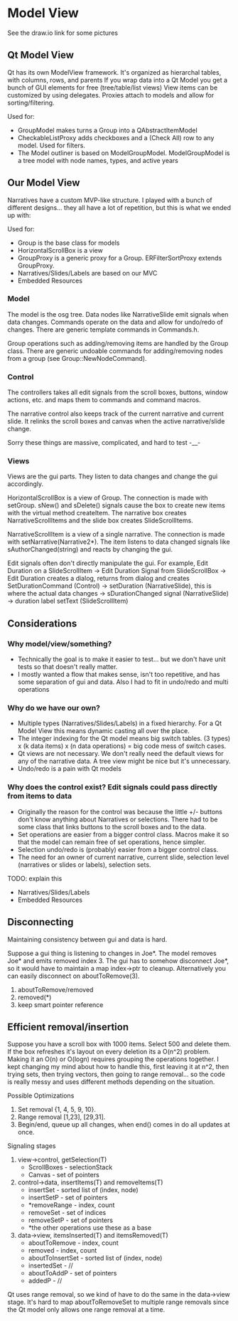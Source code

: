 
# Model View

See the draw.io link for some pictures

## Qt Model View

Qt has its own ModelView framework.
It's organized as hierarchal tables, with columns, rows, and parents
If you wrap data into a Qt Model you get a bunch of GUI elements for free (tree/table/list views)
View items can be customized by using delegates.
Proxies attach to models and allow for sorting/filtering.

Used for:
- GroupModel makes turns a Group into a QAbstractItemModel
- CheckableListProxy adds checkboxes and a (Check All) row to any model. Used for filters.
- The Model outliner is based on ModelGroupModel. ModelGroupModel is a tree model with node names, types, and active years

## Our Model View

Narratives have a custom MVP-like structure. I played with a bunch of different designs... they all have a lot of repetition, but this is what we ended up with:

Used for:
- Group is the base class for models
- HorizontalScrollBox is a view
- GroupProxy is a generic proxy for a Group. ERFilterSortProxy extends GroupProxy.
- Narratives/Slides/Labels are based on our MVC
- Embedded Resources

### Model

The model is the osg tree. Data nodes like NarrativeSlide emit signals when data changes. Commands operate on the data and allow for undo/redo of changes. There are generic template commands in Commands.h.

Group operations such as adding/removing items are handled by the Group class. There are generic undoable commands for adding/removing nodes from a group (see Group::NewNodeCommand<T>).

### Control

The controllers takes all edit signals from the scroll boxes, buttons, window actions, etc. and maps them to commands and command macros.

The narrative control also keeps track of the current narrative and current slide. It relinks the scroll boxes and canvas when the active narrative/slide change.

Sorry these things are massive, complicated, and hard to test -__-

### Views

Views are the gui parts. They listen to data changes and change the gui accordingly.

HorizontalScrollBox is a view of Group. The connection is made with setGroup. sNew() and sDelete() signals cause the box to create new items with the virtual method createItem. The narrative box creates NarrativeScrollItems and the slide box creates SlideScrollItems.

NarrativeScrollItem is a view of a single narrative. The connection is made with setNarrative(Narrative2*). The item listens to data changed signals like sAuthorChanged(string) and reacts by changing the gui.

Edit signals often don't directly manipulate the gui. For example, Edit Duration on a SlideScrollItem -> Edit Duration Signal from SlideScrollBox -> Edit Duration creates a dialog, returns from dialog and creates SetDurationCommand (Control) -> setDuration (NarrativeSlide), this is where the actual data changes -> sDurationChanged signal (NarrativeSlide) -> duration label setText (SlideScrollItem)


## Considerations

### Why model/view/something?

- Technically the goal is to make it easier to test... but we don't have unit tests so that doesn't really matter.
- I mostly wanted a flow that makes sense, isn't too repetitive, and has some separation of gui and data. Also I had to fit in undo/redo and multi operations

### Why do we have our own?

- Multiple types (Narratives/Slides/Labels) in a fixed hierarchy. For a Qt Model View this means dynamic casting all over the place.
- The integer indexing for the Qt model means big switch tables. (3 types) x (k data items) x (n data operations) = big code mess of switch cases.
- Qt views are not necessary. We don't really need the default views for any of the narrative data. A tree view might be nice but it's unnecessary.
- Undo/redo is a pain with Qt models

### Why does the control exist? Edit signals could pass directly from items to data

- Originally the reason for the control was because the little +/- buttons don't know anything about Narratives or selections. There had to be some class that links buttons to the scroll boxes and to the data.
- Set operations are easier from a bigger control class. Macros make it so that the model can remain free of set operations, hence simpler.
- Selection undo/redo is (probably) easier from a bigger control class.
- The need for an owner of current narrative, current slide, selection level (narratives or slides or labels), selection sets.

TODO: explain this

- Narratives/Slides/Labels
- Embedded Resources


## Disconnecting

Maintaining consistency between gui and data is hard.

Suppose a gui thing is listening to changes in Joe*. The model removes Joe* and emits removed index 3. The gui has to somehow disconnect Joe*, so it would have to maintain a map index->ptr to cleanup. Alternatively you can easily disconnect on aboutToRemove(3).

1. aboutToRemove/removed
2. removed(*)
3. keep smart pointer reference

## Efficient removal/insertion

Suppose you have a scroll box with 1000 items. Select 500 and delete them. If the box refreshes it's layout on every deletion its a O(n^2) problem. Making it an O(n) or O(logn) requires grouping the operations together. I kept changing my mind about how to handle this, first leaving it at n^2, then trying sets, then trying vectors, then going to range removal... so the code is really messy and uses different methods depending on the situation.

Possible Optimizations

1. Set removal {1, 4, 5, 9, 10}.
2. Range removal [1,23], [29,31].
3. Begin/end, queue up all changes, when end() comes in do all updates at once.

Signaling stages

1. view->control, getSelection(T)
    - ScrollBoxes - selectionStack
    - Canvas - set of pointers
2. control->data, insertItems(T) and removeItems(T)
    - insertSet - sorted list of (index, node)
    - insertSetP - set of pointers
    - *removeRange - index, count
    - removeSet - set of indices
    - removeSetP - set of pointers
    - *the other operations use these as a base
3. data->view, itemsInserted(T) and itemsRemoved(T)
    - aboutToRemove - index, count
    - removed - index, count
    - aboutToInsertSet - sorted list of (index, node)
    - insertedSet - //
    - aboutToAddP - set of pointers
    - addedP - //

Qt uses range removal, so we kind of have to do the same in the data->view stage. It's hard to map aboutToRemoveSet to multiple range removals since the Qt model only allows one range removal at a time.